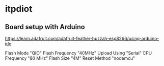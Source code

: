 # itpdiot


## Board setup with Arduino
https://learn.adafruit.com/adafruit-feather-huzzah-esp8266/using-arduino-ide

Flash Mode "QIO"
Flash Frequency "40MHz"
Upload Using "Serial"
CPU Frequency "80 MHz"
Flash Size "4M"
Reset Method "nodemcu"

